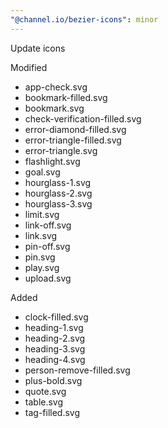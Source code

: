 ```yaml
---
"@channel.io/bezier-icons": minor
---
```


Update icons

Modified

- app-check.svg
- bookmark-filled.svg
- bookmark.svg
- check-verification-filled.svg
- error-diamond-filled.svg
- error-triangle-filled.svg
- error-triangle.svg
- flashlight.svg
- goal.svg
- hourglass-1.svg
- hourglass-2.svg
- hourglass-3.svg
- limit.svg
- link-off.svg
- link.svg
- pin-off.svg
- pin.svg
- play.svg
- upload.svg

Added

- clock-filled.svg
- heading-1.svg
- heading-2.svg
- heading-3.svg
- heading-4.svg
- person-remove-filled.svg
- plus-bold.svg
- quote.svg
- table.svg
- tag-filled.svg